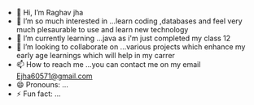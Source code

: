 - 👋 Hi, I’m Raghav jha
- 👀 I’m  so much interested in ...learn coding ,databases and feel very much plesaurable to use  and learn new technology
- 🌱 I’m currently learning ...java as i'm just completed my class 12 
- 💞️ I’m looking to collaborate on ...various projects which enhance my early age learnings which will help in my carrer
- 📫 How to reach me ...you can contact me on my email Ejha60571@gmail.com
- 😄 Pronouns: ...
- ⚡ Fun fact: ...

<!---
Raghavjha60570/Raghavjha60570 is a ✨ special ✨ repository because its `README.md` (this file) appears on your GitHub profile.
You can click the Preview link to take a look at your changes.
--->
